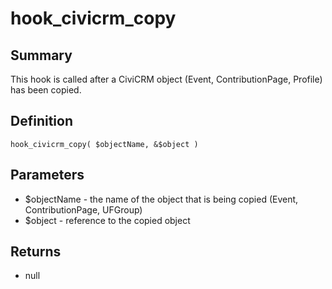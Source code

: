 # hook_civicrm_copy

## Summary

This hook is called after a CiviCRM object (Event, ContributionPage,
Profile) has been copied.

## Definition

    hook_civicrm_copy( $objectName, &$object )

## Parameters

-   $objectName - the name of the object that is being copied (Event,
    ContributionPage, UFGroup)
-   $object - reference to the copied object

## Returns

-   null